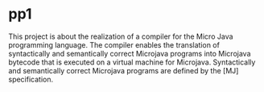 # pp1

This project is about the realization of a compiler for the Micro Java programming language. 
The compiler enables the translation of syntactically and semantically correct Microjava programs into Microjava bytecode that is executed on a virtual machine
for Microjava. Syntactically and semantically correct Microjava programs are defined by the [MJ] specification.
